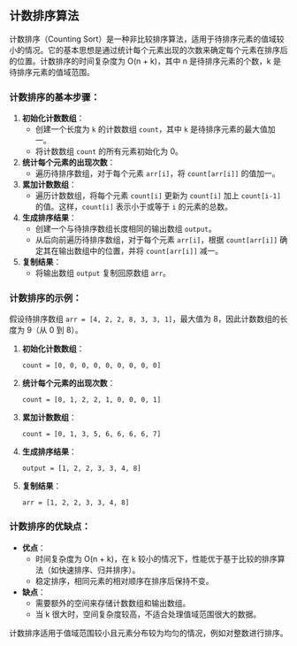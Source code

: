 ## 计数排序算法

计数排序（Counting Sort）是一种非比较排序算法，适用于待排序元素的值域较小的情况。它的基本思想是通过统计每个元素出现的次数来确定每个元素在排序后的位置。计数排序的时间复杂度为 O(n + k)，其中 n 是待排序元素的个数，k 是待排序元素的值域范围。

### 计数排序的基本步骤：

1. **初始化计数数组**：
   - 创建一个长度为 `k` 的计数数组 `count`，其中 `k` 是待排序元素的最大值加一。
   - 将计数数组 `count` 的所有元素初始化为 0。
2. **统计每个元素的出现次数**：
   - 遍历待排序数组，对于每个元素 `arr[i]`，将 `count[arr[i]]` 的值加一。
3. **累加计数数组**：
   - 遍历计数数组，将每个元素 `count[i]` 更新为 `count[i]` 加上 `count[i-1]` 的值。这样，`count[i]` 表示小于或等于 `i` 的元素的总数。
4. **生成排序结果**：
   - 创建一个与待排序数组长度相同的输出数组 `output`。
   - 从后向前遍历待排序数组，对于每个元素 `arr[i]`，根据 `count[arr[i]]` 确定其在输出数组中的位置，并将 `count[arr[i]]` 减一。
5. **复制结果**：
   - 将输出数组 `output` 复制回原数组 `arr`。

### 计数排序的示例：

假设待排序数组 `arr = [4, 2, 2, 8, 3, 3, 1]`，最大值为 8，因此计数数组的长度为 9（从 0 到 8）。

1. **初始化计数数组**：

   ```
   count = [0, 0, 0, 0, 0, 0, 0, 0, 0]
   ```

2. **统计每个元素的出现次数**：

   ```
   count = [0, 1, 2, 2, 1, 0, 0, 0, 1]
   ```

3. **累加计数数组**：

   ```
   count = [0, 1, 3, 5, 6, 6, 6, 6, 7]
   ```

4. **生成排序结果**：

   ```
   output = [1, 2, 2, 3, 3, 4, 8]
   ```

5. **复制结果**：

   ```
   arr = [1, 2, 2, 3, 3, 4, 8]
   ```

### 计数排序的优缺点：

- **优点**：
  - 时间复杂度为 O(n + k)，在 k 较小的情况下，性能优于基于比较的排序算法（如快速排序、归并排序）。
  - 稳定排序，相同元素的相对顺序在排序后保持不变。
- **缺点**：
  - 需要额外的空间来存储计数数组和输出数组。
  - 当 k 很大时，空间复杂度较高，不适合处理值域范围很大的数据。

计数排序适用于值域范围较小且元素分布较为均匀的情况，例如对整数进行排序。